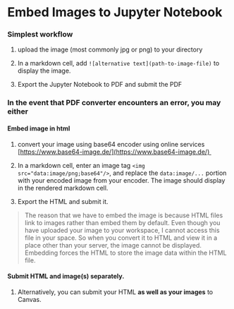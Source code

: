 # Embed Images to Jupyter Notebook

### Simplest workflow
1. upload the image (most commonly jpg or png) to your directory
2. In a markdown cell, add `![alternative text](path-to-image-file)` to display the image.

3. Export the Jupyter Notebook to PDF and submit the PDF

### In the event that PDF converter encounters an error, you may either

#### Embed image in html

1. convert your image using base64 encoder using online services [https://www.base64-image.de/](https://www.base64-image.de/) 

2. In a markdown cell, enter an image tag `<img src="data:image/png;base64"/>`, and replace the `data:image/...` portion with your encoded image from your encoder. The image should display in the rendered markdown cell. 
    
3. Export the HTML and submit it.

> The reason that we have to embed the image is because HTML files link to images rather than embed them by default. Even though you have uploaded your image to your workspace, I cannot access this file in your space. So when you convert it to HTML and view it in a place other than your server, the image cannot be displayed. Embedding forces the HTML to store the image data within the HTML file.

#### Submit HTML and image(s) separately.

1. Alternatively, you can submit your HTML **as well as your images** to Canvas.







